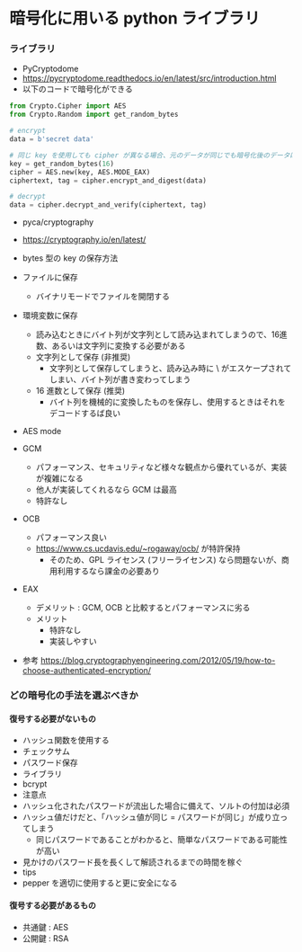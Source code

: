# 暗号化に用いる python ライブラリ

### ライブラリ

- PyCryptodome
- https://pycryptodome.readthedocs.io/en/latest/src/introduction.html
- 以下のコードで暗号化ができる

```python
from Crypto.Cipher import AES
from Crypto.Random import get_random_bytes

# encrypt
data = b'secret data'

# 同じ key を使用しても cipher が異なる場合、元のデータが同じでも暗号化後のデータは異なる
key = get_random_bytes(16)
cipher = AES.new(key, AES.MODE_EAX)
ciphertext, tag = cipher.encrypt_and_digest(data)

# decrypt
data = cipher.decrypt_and_verify(ciphertext, tag)

```

- pyca/cryptography
- https://cryptography.io/en/latest/

- bytes 型の key の保存方法
- ファイルに保存
  - バイナリモードでファイルを開閉する
- 環境変数に保存
  - 読み込むときにバイト列が文字列として読み込まれてしまうので、16進数、あるいは文字列に変換する必要がある
  - 文字列として保存 (非推奨)
    - 文字列として保存してしまうと、読み込み時に \ がエスケープされてしまい、バイト列が書き変わってしまう
  - 16 進数として保存 (推奨)
    - バイト列を機械的に変換したものを保存し、使用するときはそれをデコードするば良い

- AES mode
- GCM
  - パフォーマンス、セキュリティなど様々な観点から優れているが、実装が複雑になる
  - 他人が実装してくれるなら GCM は最高
  - 特許なし
- OCB
  - パフォーマンス良い
  - https://www.cs.ucdavis.edu/~rogaway/ocb/ が特許保持
    - そのため、GPL ライセンス (フリーライセンス) なら問題ないが、商用利用するなら課金の必要あり
- EAX
  - デメリット : GCM, OCB と比較するとパフォーマンスに劣る
  - メリット
    - 特許なし
    - 実装しやすい
- 参考 https://blog.cryptographyengineering.com/2012/05/19/how-to-choose-authenticated-encryption/


### どの暗号化の手法を選ぶべきか
#### 復号する必要がないもの
 - ハッシュ関数を使用する
  - チェックサム
  - パスワード保存
 - ライブラリ
  - bcrypt
 - 注意点
  - ハッシュ化されたパスワードが流出した場合に備えて、ソルトの付加は必須
   - ハッシュ値だけだと、「ハッシュ値が同じ = パスワードが同じ」が成り立ってしまう
     - 同じパスワードであることがわかると、簡単なパスワードである可能性が高い
   - 見かけのパスワード長を長くして解読されるまでの時間を稼ぐ
 - tips
  - pepper を適切に使用すると更に安全になる
   　
#### 復号する必要があるもの
  - 共通鍵 : AES
  - 公開鍵 : RSA

